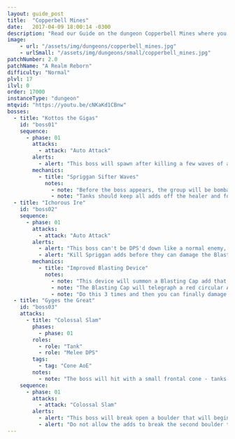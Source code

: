 ```yaml
---
layout: guide_post
title:  "Copperbell Mines"
date:   2017-04-09 18:00:14 -0300
description: "Read our Guide on the dungeon Copperbell Mines where you'll face off against Kottos the Gigas, Ichorous Ire, and Gyges the Great."
image:
    - url: "/assets/img/dungeons/copperbell_mines.jpg"
    - urlSmall: "/assets/img/dungeons/small/copperbell_mines.jpg"
patchNumber: 2.0
patchName: "A Realm Reborn"
difficulty: "Normal"
plvl: 17
ilvl: 0
order: 17000
instanceType: "dungeon"
mtqvid: "https://youtu.be/cNKaKd1CBnw"
bosses:
  - title: "Kottos the Gigas"
    id: "boss01"
    sequence:
      - phase: 01
        attacks:
          - attack: "Auto Attack"
        alerts:
          - alert: "This boss will spawn after killing a few waves of adds."
        mechanics:
          - title: "Spriggan Sifter Waves"
            notes:
              - note: "Before the boss appears, the group will be bombarded by waves of Spriggan Sifter adds."
              - note: "Tanks should keep all adds off the healer and focused on them."
  - title: "Ichorous Ire"
    id: "boss02"
    sequence:
      - phase: 01
        attacks:
          - attack: "Auto Attack"
        alerts:
          - alert: "This boss can't be DPS'd down like a normal enemy, use the Improved Blasting device to break the boss apart 3 times."
          - alert: "Kill Spriggan adds before they can damage the Blasting Caps required to break the boss apart."
        mechanics:
          - title: "Improved Blasting Device"
            notes:
              - note: "This device will summon a Blasting Cap add that needs to be used to blow the boss into pieces."
              - note: "The Blasting Cap will telegraph a red circular AoE that the boss must be standing in."
              - note: "Do this 3 times and then you can finally damage the boss."
  - title: "Gyges the Great"
    id: "boss03"
    attacks:
      - title: "Colossal Slam"
        phases:
          - phase: 01
        roles:
          - role: "Tank"
          - role: "Melee DPS"
        tags:
          - tag: "Cone AoE"
        notes:
          - note: "The boss will hit with a small frontal cone - tanks should keep him facing away from the group."
    sequence:
      - phase: 01
        attacks:
          - attack: "Colossal Slam"
        alerts:
          - alert: "This boss will break open a boulder that will begin to spawn Stone Servant adds - these adds should be prioritized by DPS."
          - alert: "Do not allow the adds to break the second boulder to avoid being overwhelmed."
---
```

